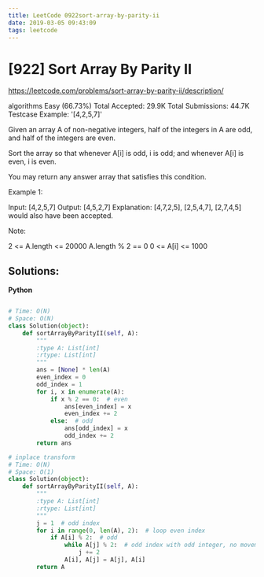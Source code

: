 ```yaml
---
title: LeetCode 0922sort-array-by-parity-ii
date: 2019-03-05 09:43:09
tags: leetcode
---
```


# [922] Sort Array By Parity II

 https://leetcode.com/problems/sort-array-by-parity-ii/description/

 algorithms
 Easy (66.73%)
 Total Accepted:    29.9K
 Total Submissions: 44.7K
 Testcase Example:  '[4,2,5,7]'

 Given an array A of non-negative integers, half of the integers in A are odd,
 and half of the integers are even.
 
 Sort the array so that whenever A[i] is odd, i is odd; and whenever A[i] is
 even, i is even.
 
 You may return any answer array that satisfies this condition.
 
 
 
 Example 1:
 
 
 Input: [4,2,5,7]
 Output: [4,5,2,7]
 Explanation: [4,7,2,5], [2,5,4,7], [2,7,4,5] would also have been
 accepted.
 
 
 
 
 Note:
 
 
 2 <= A.length <= 20000
 A.length % 2 == 0
 0 <= A[i] <= 1000
 

## Solutions:
**Python**
```python

# Time: O(N)
# Space: O(N)
class Solution(object):
    def sortArrayByParityII(self, A):
        """
        :type A: List[int]
        :rtype: List[int]
        """
        ans = [None] * len(A)
        even_index = 0
        odd_index = 1
        for i, x in enumerate(A):
            if x % 2 == 0:  # even
                ans[even_index] = x
                even_index += 2
            else:  # odd
                ans[odd_index] = x
                odd_index += 2
        return ans

# inplace transform
# Time: O(N)
# Space: O(1)
class Solution(object):
    def sortArrayByParityII(self, A):
        """
        :type A: List[int]
        :rtype: List[int]
        """
        j = 1  # odd index
        for i in range(0, len(A), 2):  # loop even index
            if A[i] % 2:  # odd
                while A[j] % 2:  # odd index with odd integer, no movement
                    j += 2
                A[i], A[j] = A[j], A[i]
        return A
```
